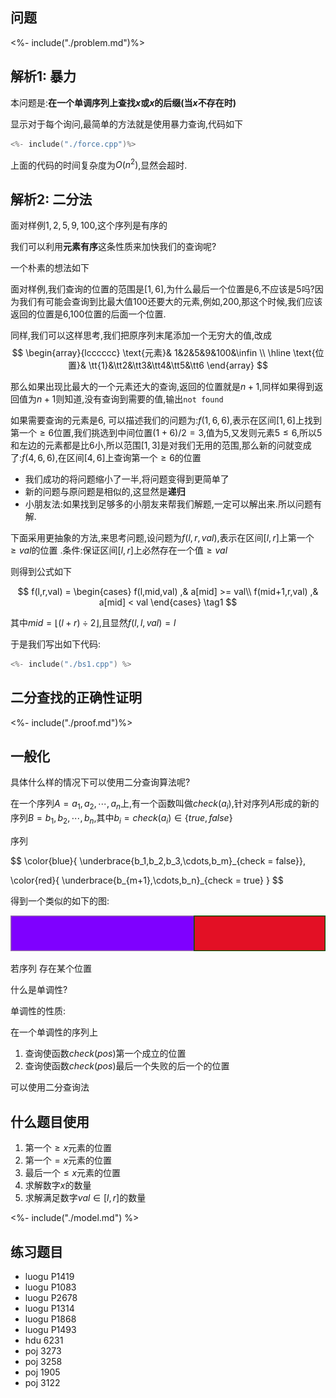 ## 问题

<%- include("./problem.md")%>

## 解析1: 暴力

本问题是:**在一个单调序列上查找$x$或$x$的后缀(当$x$不存在时)**

显示对于每个询问,最简单的方法就是使用暴力查询,代码如下

```cpp
<%- include("./force.cpp")%>
```

上面的代码的时间复杂度为$O(n^2)$,显然会超时.

## 解析2: 二分法

面对样例$1,2,5,9,100$,这个序列是有序的

我们可以利用**元素有序**这条性质来加快我们的查询呢?

一个朴素的想法如下

面对样例,我们查询的位置的范围是$[1,6]$,为什么最后一个位置是$6$,不应该是$5$吗?因为我们有可能会查询到比最大值$100$还要大的元素,例如,$200$,那这个时候,我们应该返回的位置是$6$,$100$位置的后面一个位置.

同样,我们可以这样思考,我们把原序列末尾添加一个无穷大的值,改成
$$
\begin{array}{lcccccc}
\text{元素}& 1&2&5&9&100&\infin  \\
\hline
\text{位置}& \tt{1}&\tt2&\tt3&\tt4&\tt5&\tt6
\end{array}
$$

那么如果出现比最大的一个元素还大的查询,返回的位置就是$n+1$,同样如果得到返回值为$n+1$则知道,没有查询到需要的值,输出`not found`


如果需要查询的元素是$6$,
可以描述我们的问题为:$f(1,6,6)$,表示在区间$[1,6]$上找到第一个$\geqslant 6$位置,我们挑选到中间位置$(1+6) / 2 = 3$,值为$5$,又发则元素$5 \leqslant 6$,所以$5$和左边的元素都是比$6$小,所以范围$[1,3]$是对我们无用的范围,那么新的问就变成了:$f(4,6,6)$,在区间$[4,6]$上查询第一个$\geqslant 6$的位置

- 我们成功的将问题缩小了一半,将问题变得到更简单了
- 新的问题与原问题是相似的,这显然是**递归**
- 小朋友法:如果找到足够多的小朋友来帮我们解题,一定可以解出来.所以问题有解.

<!-- TODO: 带学生使用小学生法解一遍题目 -->

下面采用更抽象的方法,来思考问题,设问题为$f(l,r,val)$,表示在区间$[l,r]$上第一个$\geqslant val$的位置 .条件:保证区间$[l,r]$上必然存在一个值$\geqslant val$

则得到公式如下

$$
f(l,r,val) =  
\begin{cases}
f(l,mid,val) ,& a[mid]  >= val\\
f(mid+1,r,val) ,& a[mid] < val
\end{cases} \tag1
$$

其中$mid = \lfloor(l+r) \div 2\rfloor$,且显然$f(l,l,val) = l$

于是我们写出如下代码:

```cpp
<%- include("./bs1.cpp") %>
```

## 二分查找的正确性证明

<%- include("./proof.md")%>

## 一般化

具体什么样的情况下可以使用二分查询算法呢?


在一个序列$A = a_1,a_2,\cdots,a_n$上,有一个函数叫做$check(a_i)$,针对序列$A$形成的新的序列$B = b_1,b_2,\cdots,b_n$,其中$b_i = check(a_i) \in \{true,false\}$


序列

$$
\color{blue}{ \underbrace{b_1,b_2,b_3,\cdots,b_m}_{check = false}},

\color{red}{
\underbrace{b_{m+1},\cdots,b_n}_{check = true}
}
$$

得到一个类似的如下的图: 

![](./1.svg)

若序列
存在某个位置

什么是单调性?

单调性的性质:

在一个单调性的序列上

1. 查询使函数$check(pos)$第一个成立的位置
1. 查询使函数$check(pos)$最后一个失败的后一个的位置

可以使用二分查询法

## 什么题目使用 

1. 第一个$\geqslant x$元素的位置
1. 第一个$= x$元素的位置
1. 最后一个$\leqslant x$元素的位置
1. 求解数字$x$的数量
1. 求解满足数字$val \in [l,r]$的数量

<%- include("./model.md") %>

## 练习题目

- luogu P1419
- luogu P1083
- luogu P2678
- luogu P1314
- luogu P1868
- luogu P1493
- hdu 6231
- poj 3273
- poj 3258
- poj 1905
- poj 3122

